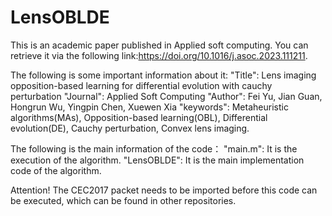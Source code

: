 # LensOBLDE
This is an academic paper published in Applied soft computing. You can retrieve it via the following link:https://doi.org/10.1016/j.asoc.2023.111211.

The following is some important information about it:
"Title": Lens imaging opposition-based learning for differential evolution with cauchy perturbation
"Journal": Applied Soft Computing
"Author": Fei Yu, Jian Guan, Hongrun Wu, Yingpin Chen, Xuewen Xia
"keywords": Metaheuristic algorithms(MAs), Opposition-based learning(OBL), Differential evolution(DE), Cauchy perturbation, Convex lens imaging.

The following is the main information of the code：
"main.m": It is the execution of the algorithm.
"LensOBLDE": It is the main implementation code of the algorithm.

Attention! The CEC2017 packet needs to be imported before this code can be executed, which can be found in other repositories.
